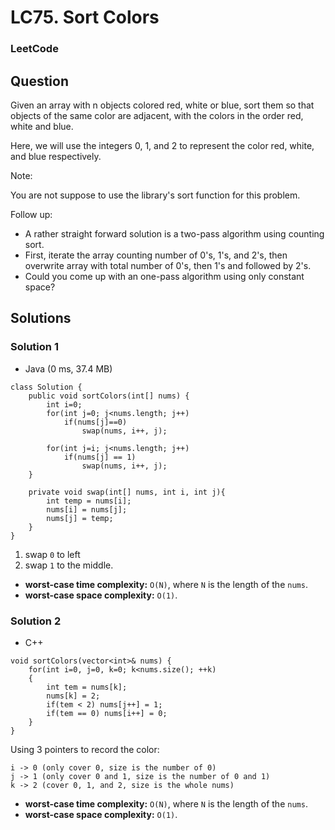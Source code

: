 # LC75. Sort Colors

### LeetCode

## Question

Given an array with n objects colored red, white or blue, sort them so that objects of the same color are adjacent, with the colors in the order red, white and blue.

Here, we will use the integers 0, 1, and 2 to represent the color red, white, and blue respectively.

Note:

You are not suppose to use the library's sort function for this problem.

Follow up:

* A rather straight forward solution is a two-pass algorithm using counting sort.
* First, iterate the array counting number of 0's, 1's, and 2's, then overwrite array with total number of 0's, then 1's and followed by 2's.
* Could you come up with an one-pass algorithm using only constant space?

## Solutions

### Solution 1

* Java (0 ms, 37.4 MB)
```
class Solution {
    public void sortColors(int[] nums) {
        int i=0;
        for(int j=0; j<nums.length; j++)
            if(nums[j]==0)
                swap(nums, i++, j);
            
        for(int j=i; j<nums.length; j++)
            if(nums[j] == 1)
                swap(nums, i++, j);
    }
        
    private void swap(int[] nums, int i, int j){
        int temp = nums[i];
        nums[i] = nums[j];
        nums[j] = temp;
    }
}
```

1. swap `0` to left
2. swap `1` to the middle.

* **worst-case time complexity:** `O(N)`, where `N` is the length of the `nums`.
* **worst-case space complexity:** `O(1)`.

### Solution 2

* C++
```
void sortColors(vector<int>& nums) {
    for(int i=0, j=0, k=0; k<nums.size(); ++k)
    {
        int tem = nums[k];
        nums[k] = 2;
        if(tem < 2) nums[j++] = 1;
        if(tem == 0) nums[i++] = 0;
    }
}
```

Using 3 pointers to record the color:

```
i -> 0 (only cover 0, size is the number of 0)
j -> 1 (only cover 0 and 1, size is the number of 0 and 1)
k -> 2 (cover 0, 1, and 2, size is the whole nums)
```

* **worst-case time complexity:** `O(N)`, where `N` is the length of the `nums`.
* **worst-case space complexity:** `O(1)`.
